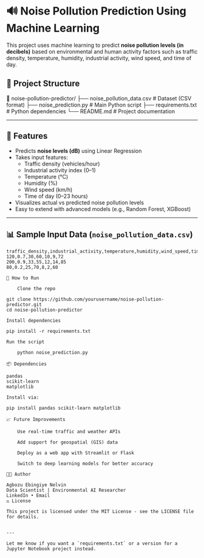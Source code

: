 

# 🔊 Noise Pollution Prediction Using Machine Learning

This project uses machine learning to predict **noise pollution levels (in decibels)** based on environmental and human activity factors such as traffic density, temperature, humidity, industrial activity, wind speed, and time of day.

## 📂 Project Structure

📁 noise-pollution-predictor/ ├── noise_pollution_data.csv # Dataset (CSV format) ├── noise_prediction.py # Main Python script ├── requirements.txt # Python dependencies └── README.md # Project documentation


---

## 🚀 Features

- Predicts **noise levels (dB)** using Linear Regression
- Takes input features:
  - Traffic density (vehicles/hour)
  - Industrial activity index (0–1)
  - Temperature (°C)
  - Humidity (%)
  - Wind speed (km/h)
  - Time of day (0–23 hours)
- Visualizes actual vs predicted noise pollution levels
- Easy to extend with advanced models (e.g., Random Forest, XGBoost)

---

## 📊 Sample Input Data (`noise_pollution_data.csv`)

```csv
traffic_density,industrial_activity,temperature,humidity,wind_speed,time_of_day,noise_level
120,0.7,30,60,10,9,72
200,0.9,33,55,12,14,85
80,0.2,25,70,8,2,60

🧪 How to Run

    Clone the repo

git clone https://github.com/yourusername/noise-pollution-predictor.git
cd noise-pollution-predictor

Install dependencies

pip install -r requirements.txt

Run the script

    python noise_prediction.py

📦 Dependencies

pandas
scikit-learn
matplotlib

Install via:

pip install pandas scikit-learn matplotlib

📈 Future Improvements

    Use real-time traffic and weather APIs

    Add support for geospatial (GIS) data

    Deploy as a web app with Streamlit or Flask

    Switch to deep learning models for better accuracy

👩‍💻 Author

Agbozu Ebingiye Nelvin
Data Scientist | Environmental AI Researcher
LinkedIn • Email 
⚖️ License

This project is licensed under the MIT License - see the LICENSE file for details.


---

Let me know if you want a `requirements.txt` or a version for a Jupyter Notebook project instead.

